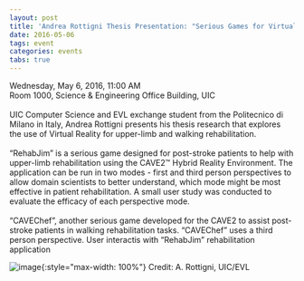 ```yaml
---
layout: post
title: 'Andrea Rottigni Thesis Presentation: "Serious Games for Virtual Rehabilitation in a Large Scale Virtual Reality Environment"'
date: 2016-05-06
tags: event
categories: events
tabs: true
---
```


Wednesday, May 6, 2016, 11:00 AM<br>
Room 1000, Science & Engineering Office Building, UIC<br><br>
UIC Computer Science and EVL exchange student from the Politecnico di Milano in Italy, Andrea Rottigni presents his thesis research that explores the use of Virtual Reality for upper-limb and walking rehabilitation.<br><br>
&ldquo;RehabJim&rdquo; is a serious game designed for post-stroke patients to help with upper-limb rehabilitation using the CAVE2&trade; Hybrid Reality Environment. The application can be run in two modes - first and third person perspectives to allow domain scientists to better understand, which mode might be most effective in patient rehabilitation. A small user study was conducted to evaluate the efficacy of each perspective mode.<br><br>
&ldquo;CAVEChef&rdquo;, another serious game developed for the CAVE2 to assist post-stroke patients in walking rehabilitation tasks.  &ldquo;CAVEChef&rdquo; uses a third person perspective.
User interactis with &ldquo;RehabJim&rdquo; rehabilitation application

![image](https://www.evl.uic.edu/output/originals/rehabjim.png-srcw.jpg){:style="max-width: 100%"}
Credit: A. Rottigni, UIC/EVL

